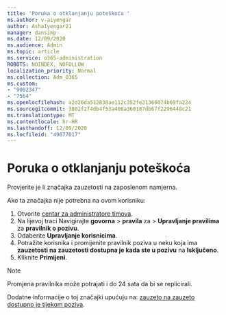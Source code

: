 ```yaml
---
title: 'Poruka o otklanjanju poteškoća '
ms.author: v-aiyengar
author: AshaIyengar21
manager: dansimp
ms.date: 12/09/2020
ms.audience: Admin
ms.topic: article
ms.service: o365-administration
ROBOTS: NOINDEX, NOFOLLOW
localization_priority: Normal
ms.collection: Adm_O365
ms.custom:
- "9002347"
- "7564"
ms.openlocfilehash: a2d26da512838ae112c352fe21366074b69fa224
ms.sourcegitcommit: 3802f2f4db4f53a408a360187db67f2296448c21
ms.translationtype: MT
ms.contentlocale: hr-HR
ms.lasthandoff: 12/09/2020
ms.locfileid: "49677017"
---
```

# <a name="troubleshooting-voicemail"></a>Poruka o otklanjanju poteškoća

Provjerite je li značajka zauzetosti na zaposlenom namjerna.

Ako ta značajka nije potrebna na ovom korisniku:

1. Otvorite [centar za administratore timova](https://admin.teams.microsoft.com/policies/calling).
1. Na lijevoj traci Navigirajte **govorna**  >  **pravila** za  >  **Upravljanje pravilima** za **pravilnik o pozivu**.
1. Odaberite **Upravljanje korisnicima**.
1. Potražite korisnika i promijenite pravilnik poziva u neku koja ima **zauzetosti na zauzetosti dostupna je kada ste u pozivu** na **Isključeno**.
1. Kliknite **Primijeni**.
> [!NOTE]
> Promjena pravilnika može potrajati i do 24 sata da bi se replicirali.

Dodatne informacije o toj značajki upućuju na: [zauzeto na zauzeto dostupno je tijekom poziva](https://docs.microsoft.com/microsoftteams/teams-calling-policy#busy-on-busy-is-available-while-in-a-call).
